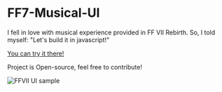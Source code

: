 # FF7-Musical-UI
I fell in love with musical experience provided in FF VII Rebirth. So, I told myself: "Let's build it in javascript!"

[You can try it there!](https://jc.vasselon.com/FF7-Musical-UI/)

Project is Open-source, feel free to contribute!

![FFVII UI sample](https://github.com/JC144/FF7-Musical-UI/assets/1168432/e3a628d7-05a8-469e-b7cb-84289d9dbb72)

